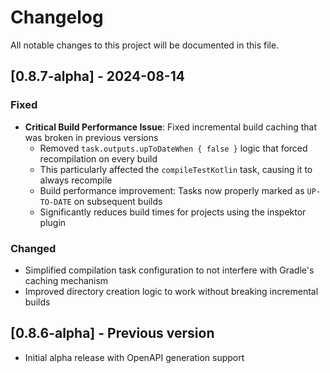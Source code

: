 # Changelog

All notable changes to this project will be documented in this file.

## [0.8.7-alpha] - 2024-08-14

### Fixed
- **Critical Build Performance Issue**: Fixed incremental build caching that was broken in previous versions
  - Removed `task.outputs.upToDateWhen { false }` logic that forced recompilation on every build
  - This particularly affected the `compileTestKotlin` task, causing it to always recompile
  - Build performance improvement: Tasks now properly marked as `UP-TO-DATE` on subsequent builds
  - Significantly reduces build times for projects using the inspektor plugin

### Changed
- Simplified compilation task configuration to not interfere with Gradle's caching mechanism
- Improved directory creation logic to work without breaking incremental builds

## [0.8.6-alpha] - Previous version

- Initial alpha release with OpenAPI generation support